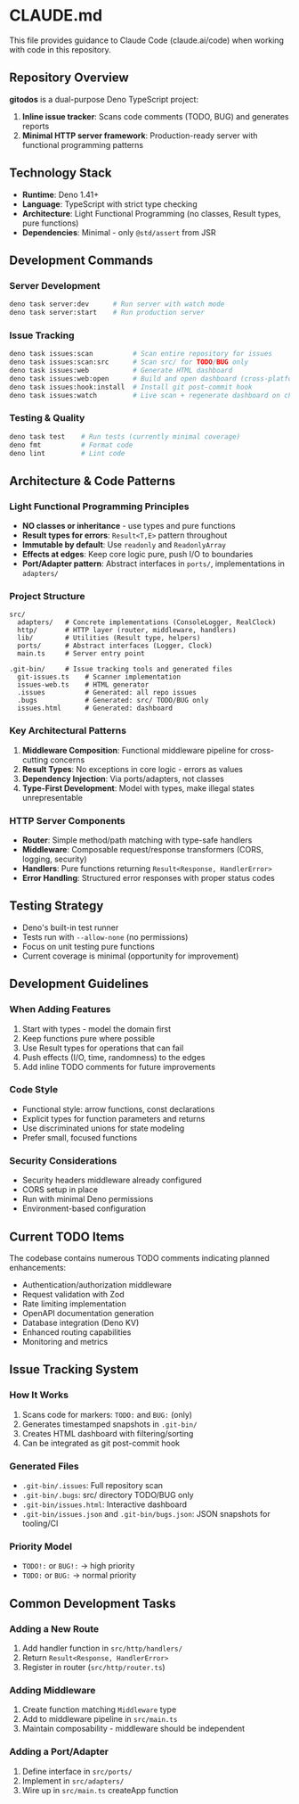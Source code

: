 # CLAUDE.md

This file provides guidance to Claude Code (claude.ai/code) when working with code in this repository.

## Repository Overview

**gitodos** is a dual-purpose Deno TypeScript project:
1. **Inline issue tracker**: Scans code comments (TODO, BUG) and generates reports
2. **Minimal HTTP server framework**: Production-ready server with functional programming patterns

## Technology Stack

- **Runtime**: Deno 1.41+
- **Language**: TypeScript with strict type checking
- **Architecture**: Light Functional Programming (no classes, Result types, pure functions)
- **Dependencies**: Minimal - only `@std/assert` from JSR

## Development Commands

### Server Development
```bash
deno task server:dev      # Run server with watch mode
deno task server:start    # Run production server
```

### Issue Tracking
```bash
deno task issues:scan          # Scan entire repository for issues
deno task issues:scan:src      # Scan src/ for TODO/BUG only
deno task issues:web           # Generate HTML dashboard
deno task issues:web:open      # Build and open dashboard (cross-platform)
deno task issues:hook:install  # Install git post-commit hook
deno task issues:watch         # Live scan + regenerate dashboard on change
```

### Testing & Quality
```bash
deno task test    # Run tests (currently minimal coverage)
deno fmt          # Format code
deno lint         # Lint code
```

## Architecture & Code Patterns

### Light Functional Programming Principles
- **NO classes or inheritance** - use types and pure functions
- **Result types for errors**: `Result<T,E>` pattern throughout
- **Immutable by default**: Use `readonly` and `ReadonlyArray`
- **Effects at edges**: Keep core logic pure, push I/O to boundaries
- **Port/Adapter pattern**: Abstract interfaces in `ports/`, implementations in `adapters/`

### Project Structure
```
src/
  adapters/   # Concrete implementations (ConsoleLogger, RealClock)
  http/       # HTTP layer (router, middleware, handlers)
  lib/        # Utilities (Result type, helpers)
  ports/      # Abstract interfaces (Logger, Clock)
  main.ts     # Server entry point

.git-bin/     # Issue tracking tools and generated files
  git-issues.ts    # Scanner implementation
  issues-web.ts    # HTML generator
  .issues          # Generated: all repo issues
  .bugs            # Generated: src/ TODO/BUG only
  issues.html      # Generated: dashboard
```

### Key Architectural Patterns

1. **Middleware Composition**: Functional middleware pipeline for cross-cutting concerns
2. **Result Types**: No exceptions in core logic - errors as values
3. **Dependency Injection**: Via ports/adapters, not classes
4. **Type-First Development**: Model with types, make illegal states unrepresentable

### HTTP Server Components

- **Router**: Simple method/path matching with type-safe handlers
- **Middleware**: Composable request/response transformers (CORS, logging, security)
- **Handlers**: Pure functions returning `Result<Response, HandlerError>`
- **Error Handling**: Structured error responses with proper status codes

## Testing Strategy

- Deno's built-in test runner
- Tests run with `--allow-none` (no permissions)
- Focus on unit testing pure functions
- Current coverage is minimal (opportunity for improvement)

## Development Guidelines

### When Adding Features
1. Start with types - model the domain first
2. Keep functions pure where possible
3. Use Result types for operations that can fail
4. Push effects (I/O, time, randomness) to the edges
5. Add inline TODO comments for future improvements

### Code Style
- Functional style: arrow functions, const declarations
- Explicit types for function parameters and returns
- Use discriminated unions for state modeling
- Prefer small, focused functions

### Security Considerations
- Security headers middleware already configured
- CORS setup in place
- Run with minimal Deno permissions
- Environment-based configuration

## Current TODO Items

The codebase contains numerous TODO comments indicating planned enhancements:
- Authentication/authorization middleware
- Request validation with Zod
- Rate limiting implementation
- OpenAPI documentation generation
- Database integration (Deno KV)
- Enhanced routing capabilities
- Monitoring and metrics

## Issue Tracking System

### How It Works
1. Scans code for markers: `TODO:` and `BUG:` (only)
2. Generates timestamped snapshots in `.git-bin/`
3. Creates HTML dashboard with filtering/sorting
4. Can be integrated as git post-commit hook

### Generated Files
- `.git-bin/.issues`: Full repository scan
- `.git-bin/.bugs`: src/ directory TODO/BUG only
- `.git-bin/issues.html`: Interactive dashboard
 - `.git-bin/issues.json` and `.git-bin/bugs.json`: JSON snapshots for tooling/CI

### Priority Model
- `TODO!:` or `BUG!:` → high priority
- `TODO:` or `BUG:` → normal priority

## Common Development Tasks

### Adding a New Route
1. Add handler function in `src/http/handlers/`
2. Return `Result<Response, HandlerError>`
3. Register in router (`src/http/router.ts`)

### Adding Middleware
1. Create function matching `Middleware` type
2. Add to middleware pipeline in `src/main.ts`
3. Maintain composability - middleware should be independent

### Adding a Port/Adapter
1. Define interface in `src/ports/`
2. Implement in `src/adapters/`
3. Wire up in `src/main.ts` createApp function
